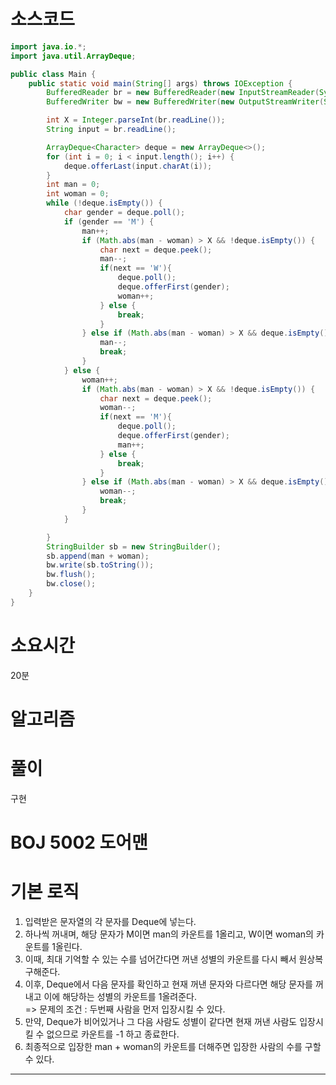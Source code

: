# 소스코드

```Java
import java.io.*;
import java.util.ArrayDeque;

public class Main {
    public static void main(String[] args) throws IOException {
        BufferedReader br = new BufferedReader(new InputStreamReader(System.in));
        BufferedWriter bw = new BufferedWriter(new OutputStreamWriter(System.out));

        int X = Integer.parseInt(br.readLine());
        String input = br.readLine();

        ArrayDeque<Character> deque = new ArrayDeque<>();
        for (int i = 0; i < input.length(); i++) {
            deque.offerLast(input.charAt(i));
        }
        int man = 0;
        int woman = 0;
        while (!deque.isEmpty()) {
            char gender = deque.poll();
            if (gender == 'M') {
                man++;
                if (Math.abs(man - woman) > X && !deque.isEmpty()) {
                    char next = deque.peek();
                    man--;
                    if(next == 'W'){
                        deque.poll();
                        deque.offerFirst(gender);
                        woman++;
                    } else {
                        break;
                    }
                } else if (Math.abs(man - woman) > X && deque.isEmpty()) {
                    man--;
                    break;
                }
            } else {
                woman++;
                if (Math.abs(man - woman) > X && !deque.isEmpty()) {
                    char next = deque.peek();
                    woman--;
                    if(next == 'M'){
                        deque.poll();
                        deque.offerFirst(gender);
                        man++;
                    } else {
                        break;
                    }
                } else if (Math.abs(man - woman) > X && deque.isEmpty()) {
                    woman--;
                    break;
                }
            }

        }
        StringBuilder sb = new StringBuilder();
        sb.append(man + woman);
        bw.write(sb.toString());
        bw.flush();
        bw.close();
    }
}
```

# 소요시간

20분

# 알고리즘

# 풀이

구현

# BOJ 5002 도어맨

# 기본 로직

1. 입력받은 문자열의 각 문자를 Deque에 넣는다.
2. 하나씩 꺼내며, 해당 문자가 M이면 man의 카운트를 1올리고, W이면 woman의 카운트를 1올린다.
3. 이때, 최대 기억할 수 있는 수를 넘어간다면 꺼낸 성별의 카운트를 다시 빼서 원상복구해준다.
4. 이후, Deque에서 다음 문자를 확인하고 현재 꺼낸 문자와 다르다면 해당 문자를 꺼내고 이에 해당하는 성별의 카운트를 1올려준다.  
   => 문제의 조건 : 두번째 사람을 먼저 입장시킬 수 있다.
5. 만약, Deque가 비어있거나 그 다음 사람도 성별이 같다면 현재 꺼낸 사람도 입장시킬 수 없으므로 카운트를 -1 하고 종료한다.
6. 최종적으로 입장한 man + woman의 카운트를 더해주면 입장한 사람의 수를 구할 수 있다.

---

